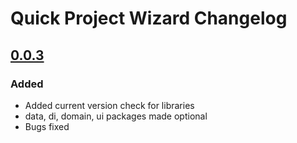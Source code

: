 <!-- Keep a Changelog guide -> https://keepachangelog.com -->

# Quick Project Wizard Changelog

## [0.0.3]

### Added

- Added current version check for libraries
- data, di, domain, ui packages made optional
- Bugs fixed

[0.0.3]: https://github.com/cnrture/QuickProjectWizard/commits/v0.0.3
